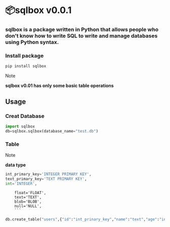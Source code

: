# 📦sqlbox v0.0.1
### sqlbox is a package written in Python that allows people who don't know how to write SQL to write and manage databases using Python syntax.
### Install package
```py
pip install sqlbox
```
> [!NOTE]
> **sqlbox v0.01 has only some basic table operations**
## Usage
### Creat Database
```py
import sqlbox
db=sqlbox.sqlbox(database_name="test.db")
```
### Table
> [!NOTE]
> **data type**<br>
> ```py
> int_primary_key='INTEGER PRIMARY KEY', 
> text_primary_key='TEXT PRIMARY KEY',
> int='INTEGER',
        float='FLOAT',
        text='TEXT',
        blob='BLOB',
        null='NULL',    
        ```

```py
db.create_table("users",{"id":"int_prinary_key","name":"text","age":"int"})
```
